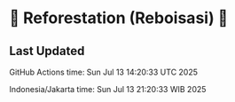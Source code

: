 
# 🌳 Reforestation (Reboisasi) 🌲

## Last Updated

GitHub Actions time: Sun Jul 13 14:20:33 UTC 2025

Indonesia/Jakarta time: Sun Jul 13 21:20:33 WIB 2025
